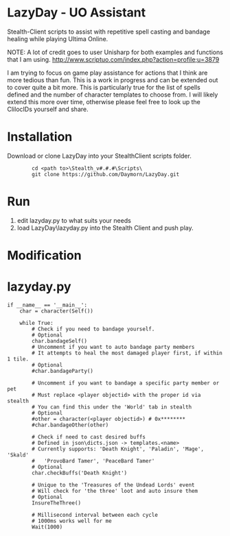 # LazyDay - UO Assistant
Stealth-Client scripts to assist with repetitive spell casting and bandage healing while playing Ultima Online.

NOTE: A lot of credit goes to user Unisharp for both examples and functions that I am using.
http://www.scriptuo.com/index.php?action=profile;u=3879

I am trying to focus on game play assistance for actions that I think are more tedious than fun. 
This is a work in progress and can be extended out to cover quite a bit more.
This is particularly true for the list of spells defined and the number of character templates to choose from.
I will likely extend this more over time, otherwise please feel free to look up the ClilocIDs yourself and share.

# Installation
Download or clone LazyDay into your StealthClient scripts folder.
```
        cd <path to>\Stealth_v#.#.#\Scripts\
        git clone https://github.com/Daymorn/LazyDay.git
```
# Run
1. edit lazyday.py to what suits your needs
2. load LazyDay\lazyday.py into the Stealth Client and push play.

# Modification
# lazyday.py
```
if __name__ == '__main__':
    char = character(Self())
    
    while True:       
        # Check if you need to bandage yourself. 
        # Optional
        char.bandageSelf()
        # Uncomment if you want to auto bandage party members
        # It attempts to heal the most damaged player first, if within 1 tile.
        # Optional
        #char.bandageParty()
        
        # Uncomment if you want to bandage a specific party member or pet
        # Must replace <player objectid> with the proper id via stealth
        # You can find this under the 'World' tab in stealth
        # Optional
        #other = character(<player objectid>) # 0x********
        #char.bandageOther(other)
        
        # Check if need to cast desired buffs
        # Defined in json\dicts.json -> templates.<name>
        # Currently supports: 'Death Knight', 'Paladin', 'Mage', 'Skald'
        #   'ProvoBard Tamer', 'PeaceBard Tamer'
        # Optional
        char.checkBuffs('Death Knight')
        
        # Unique to the 'Treasures of the Undead Lords' event
        # Will check for 'the three' loot and auto insure them
        # Optional 
        InsureTheThree()
        
        # Millisecond interval between each cycle
        # 1000ms works well for me
        Wait(1000) 
```
